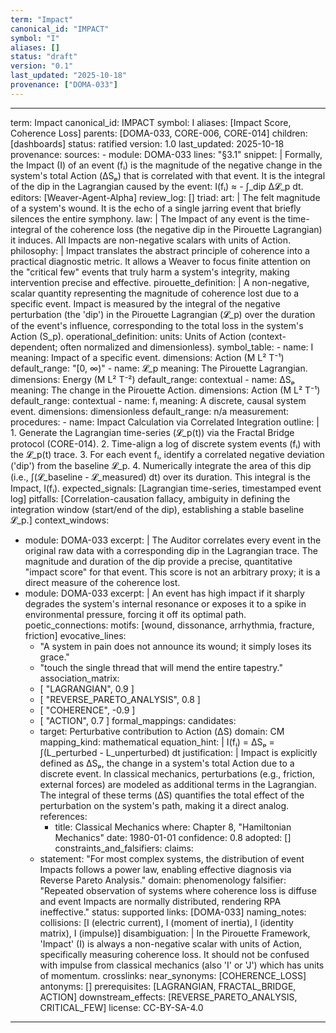 ```yaml
---
term: "Impact"
canonical_id: "IMPACT"
symbol: "I"
aliases: []
status: "draft"
version: "0.1"
last_updated: "2025-10-18"
provenance: ["DOMA-033"]
---
```


---
term: Impact
canonical_id: IMPACT
symbol: I
aliases: [Impact Score, Coherence Loss]
parents: [DOMA-033, CORE-006, CORE-014]
children: [dashboards]
status: ratified
version: 1.0
last_updated: 2025-10-18
provenance:
  sources:
    - module: DOMA-033
      lines: "§3.1"
      snippet: |
        Formally, the Impact (I) of an event (fᵢ) is the magnitude of the negative change in the system's total Action (ΔSₚ) that is correlated with that event. It is the integral of the dip in the Lagrangian caused by the event: I(fᵢ) ≈ - ∫_dip Δ𝓛_p dt.
  editors: [Weaver-Agent-Alpha]
  review_log: []
triad:
  art: |
    The felt magnitude of a system's wound. It is the echo of a single jarring event that briefly silences the entire symphony.
  law: |
    The Impact of any event is the time-integral of the coherence loss (the negative dip in the Pirouette Lagrangian) it induces. All Impacts are non-negative scalars with units of Action.
  philosophy: |
    Impact translates the abstract principle of coherence into a practical diagnostic metric. It allows a Weaver to focus finite attention on the "critical few" events that truly harm a system's integrity, making intervention precise and effective.
pirouette_definition: |
  A non-negative, scalar quantity representing the magnitude of coherence lost due to a specific event. Impact is measured by the integral of the negative perturbation (the 'dip') in the Pirouette Lagrangian (𝓛_p) over the duration of the event's influence, corresponding to the total loss in the system's Action (S_p).
operational_definition:
  units: Units of Action (context-dependent; often normalized and dimensionless).
  symbol_table:
    - name: I
      meaning: Impact of a specific event.
      dimensions: Action (M L² T⁻¹)
      default_range: "[0, ∞)"
    - name: 𝓛_p
      meaning: The Pirouette Lagrangian.
      dimensions: Energy (M L² T⁻²)
      default_range: contextual
    - name: ΔSₚ
      meaning: The change in the Pirouette Action.
      dimensions: Action (M L² T⁻¹)
      default_range: contextual
    - name: fᵢ
      meaning: A discrete, causal system event.
      dimensions: dimensionless
      default_range: n/a
  measurement:
    procedures:
      - name: Impact Calculation via Correlated Integration
        outline: |
          1. Generate the Lagrangian time-series (𝓛_p(t)) via the Fractal Bridge protocol (CORE-014).
          2. Time-align a log of discrete system events (fᵢ) with the 𝓛_p(t) trace.
          3. For each event fᵢ, identify a correlated negative deviation ('dip') from the baseline 𝓛_p.
          4. Numerically integrate the area of this dip (i.e., ∫(𝓛_baseline - 𝓛_measured) dt) over its duration. This integral is the Impact, I(fᵢ).
        expected_signals: [Lagrangian time-series, timestamped event log]
        pitfalls: [Correlation-causation fallacy, ambiguity in defining the integration window (start/end of the dip), establishing a stable baseline 𝓛_p.]
context_windows:
  - module: DOMA-033
    excerpt: |
      The Auditor correlates every event in the original raw data with a corresponding dip in the Lagrangian trace. The magnitude and duration of the dip provide a precise, quantitative "impact score" for that event. This score is not an arbitrary proxy; it is a direct measure of the coherence lost.
  - module: DOMA-033
    excerpt: |
      An event has high impact if it sharply degrades the system's internal resonance or exposes it to a spike in environmental pressure, forcing it off its optimal path.
poetic_connections:
  motifs: [wound, dissonance, arrhythmia, fracture, friction]
  evocative_lines:
    - "A system in pain does not announce its wound; it simply loses its grace."
    - "touch the single thread that will mend the entire tapestry."
  association_matrix:
    - [ "LAGRANGIAN", 0.9 ]
    - [ "REVERSE_PARETO_ANALYSIS", 0.8 ]
    - [ "COHERENCE", -0.9 ]
    - [ "ACTION", 0.7 ]
formal_mappings:
  candidates:
    - target: Perturbative contribution to Action (ΔS)
      domain: CM
      mapping_kind: mathematical
      equation_hint: |
        I(fᵢ) = ΔSₚ = ∫(L_perturbed - L_unperturbed) dt
      justification: |
        Impact is explicitly defined as ΔSₚ, the change in a system's total Action due to a discrete event. In classical mechanics, perturbations (e.g., friction, external forces) are modeled as additional terms in the Lagrangian. The integral of these terms (ΔS) quantifies the total effect of the perturbation on the system's path, making it a direct analog.
      references:
        - title: Classical Mechanics
          where: Chapter 8, "Hamiltonian Mechanics"
          date: 1980-01-01
      confidence: 0.8
  adopted: []
constraints_and_falsifiers:
  claims:
    - statement: "For most complex systems, the distribution of event Impacts follows a power law, enabling effective diagnosis via Reverse Pareto Analysis."
      domain: phenomenology
      falsifier: "Repeated observation of systems where coherence loss is diffuse and event Impacts are normally distributed, rendering RPA ineffective."
      status: supported
      links: [DOMA-033]
naming_notes:
  collisions: [I (electric current), I (moment of inertia), I (identity matrix), I (impulse)]
  disambiguation: |
    In the Pirouette Framework, 'Impact' (I) is always a non-negative scalar with units of Action, specifically measuring coherence loss. It should not be confused with impulse from classical mechanics (also 'I' or 'J') which has units of momentum.
crosslinks:
  near_synonyms: [COHERENCE_LOSS]
  antonyms: []
  prerequisites: [LAGRANGIAN, FRACTAL_BRIDGE, ACTION]
  downstream_effects: [REVERSE_PARETO_ANALYSIS, CRITICAL_FEW]
license: CC-BY-SA-4.0
---
